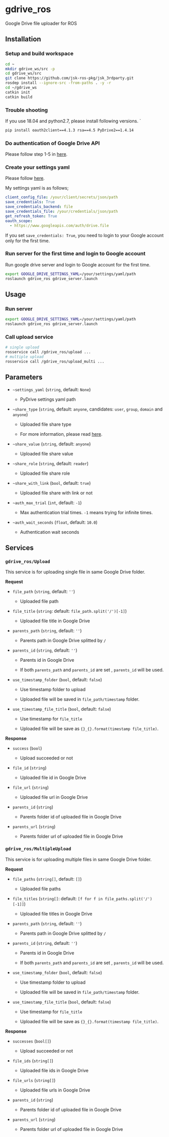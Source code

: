 # gdrive_ros

Google Drive file uploader for ROS

## Installation

### Setup and build workspace

```bash
cd ~
mkdir gdrive_ws/src -p
cd gdrive_ws/src
git clone https://github.com/jsk-ros-pkg/jsk_3rdparty.git
rosdep install --ignore-src -from-paths . -y -r
cd ~/gdrive_ws
catkin init
catkin build
```

### Trouble shooting

If you use 18.04 and python2.7, please install following versions.
`
```bash
pip install oauth2client==4.1.3 rsa==4.5 PyDrive2==1.4.14
```

### Do authentication of Google Drive API

Please follow step 1-5 in [here](https://pythonhosted.org/PyDrive/quickstart.html#quickstart).

### Create your settings yaml

Please follow [here](https://pythonhosted.org/PyDrive/oauth.html#automatic-and-custom-authentication-with-settings-yaml).

My settings yaml is as follows;

```yaml
client_config_file: /your/client/secrets/json/path
save_credentials: True
save_credentials_backend: file
save_credentials_file: /your/credentials/json/path
get_refresh_token: True
oauth_scope:
  - https://www.googleapis.com/auth/drive.file
```

If you set `save_credentials: True`, you need to login to your Google account only for the first time.

### Run server for the first time and login to Google account

Run google drive server and login to Google account for the first time.

```bash
export GOOGLE_DRIVE_SETTINGS_YAML=/your/settings/yaml/path
roslaunch gdrive_ros gdrive_server.launch
```


## Usage

### Run server
```bash
export GOOGLE_DRIVE_SETTINGS_YAML=/your/settings/yaml/path
roslaunch gdrive_ros gdrive_server.launch
```

### Call upload service

```bash
# single upload
rosservice call /gdrive_ros/upload ...
# multiple upload
rosservice call /gdrive_ros/upload_multi ...
```

## Parameters

- `~settings_yaml` (`string`, default: `None`)

  - PyDrive settings yaml path

- `~share_type` (`string`, default: `anyone`, candidates: `user`, `group`, `domain` and `anyone`)

  - Uploaded file share type

  - For more information, please read [here](https://developers.google.com/drive/api/v3/reference/permissions#type).

- `~share_value` (`string`, default: `anyone`)

  - Uploaded file share value
  
- `~share_role` (`string`, default: `reader`)

  - Uploaded file share role

- `~share_with_link` (`bool`, default: `true`)

  - Uploaded file share with link or not 

- `~auth_max_trial` (`int`, default: `-1`)

  - Max authentication trial times. `-1` means trying for infinite times.

- `~auth_wait_seconds` (`float`, default: `10.0`)

  - Authentication wait seconds

## Services

### `gdrive_ros/Upload`

This service is for uploading single file in same Google Drive folder.

**Request**

- `file_path` (`string`, default: `''`)

  - Uploaded file path

- `file_title` (`string`: default: `file_path.split('/')[-1]`)

  - Uploaded file title in Google Drive


- `parents_path` (`string`, default: `''`)

  - Parents path in Google Drive splitted by `/`


- `parents_id` (`string`, default: `''`)

  - Parents id in Google Drive

  - If both `parents_path` and `parents_id` are set , `parents_id` will be used.

- `use_timestamp_folder` (`bool`, default: `false`)

  - Use timestamp folder to upload

  - Uploaded file will be saved in `file_path/timestamp` folder.

- `use_timestamp_file_title` (`bool`, default: `false`)

  - Use timestamp for `file_title`

  - Uploaded file will be save as `{}_{}.format(timestamp file_title)`. 


**Response**

- `success` (`bool`)

  - Upload succeeded or not

- `file_id` (`string`)

  - Uploaded file id in Google Drive

- `file_url` (`string`)

  - Uploaded file url in Google Drive

- `parents_id` (`string`)

  - Parents folder id of uploaded file in Google Drive

- `parents_url` (`string`)

  - Parents folder url of uploaded file in Google Drive

### `gdrive_ros/MultipleUpload`

This service is for uploading multiple files in same Google Drive folder.

**Request**

- `file_paths` (`string[]`, default: `[]`)

  - Uploaded file paths

- `file_titles` (`string[]`: default: `[f for f in file_paths.split('/')[-1]]`)

  - Uploaded file titles in Google Drive


- `parents_path` (`string`, default: `''`)

  - Parents path in Google Drive splitted by `/`


- `parents_id` (`string`, default: `''`)

  - Parents id in Google Drive

  - If both `parents_path` and `parents_id` are set , `parents_id` will be used.

- `use_timestamp_folder` (`bool`, default: `false`)

  - Use timestamp folder to upload

  - Uploaded file will be saved in `file_path/timestamp` folder.

- `use_timestamp_file_title` (`bool`, default: `false`)

  - Use timestamp for `file_title`

  - Uploaded file will be save as `{}_{}.format(timestamp file_title)`. 


**Response**

- `successes` (`bool[]`)

  - Upload succeeded or not

- `file_ids` (`string[]`)

  - Uploaded file ids in Google Drive

- `file_urls` (`string[]`)

  - Uploaded file urls in Google Drive

- `parents_id` (`string`)

  - Parents folder id of uploaded file in Google Drive

- `parents_url` (`string`)

  - Parents folder url of uploaded file in Google Drive
